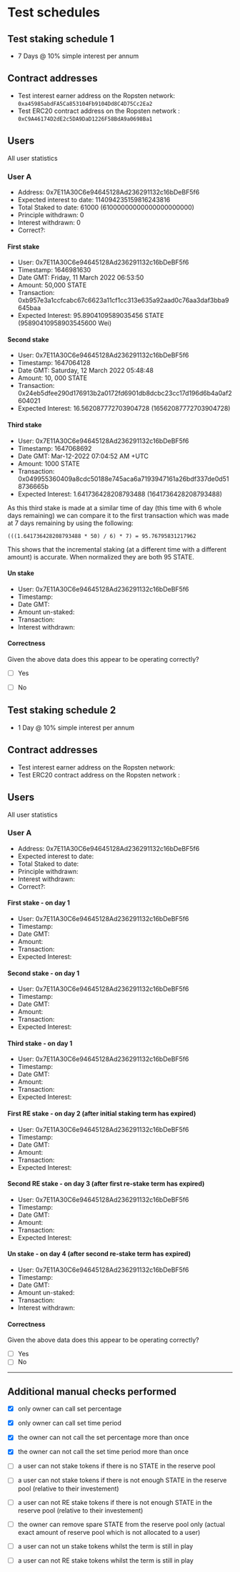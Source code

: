 # Test schedules

## Test staking schedule 1
- 7 Days @ 10% simple interest per annum

## Contract addresses
- Test interest earner address on the Ropsten network: `0xa45985abdFA5Ca853104Fb9104Dd8C4D75Cc2Ea2`
- Test ERC20 contract address on the Ropsten network : `0xC9A46174D2dE2c5DA9DaD1226F58BdA9a0698Ba1`

## Users
All user statistics

### User A
- Address: 0x7E11A30C6e94645128Ad236291132c16bDeBF5f6
- Expected interest to date: 114094235159816243816
- Total Staked to date: 61000 (61000000000000000000000)
- Principle withdrawn: 0
- Interest withdrawn: 0
- Correct?: 

#### First stake
- User: 0x7E11A30C6e94645128Ad236291132c16bDeBF5f6
- Timestamp: 1646981630
- Date GMT: Friday, 11 March 2022 06:53:50
- Amount: 50,000 STATE
- Transaction: 0xb957e3a1ccfcabc67c6623a11cf1cc313e635a92aad0c76aa3daf3bba9645baa
- Expected Interest: 95.8904109589035456 STATE (95890410958903545600 Wei)

#### Second stake
- User: 0x7E11A30C6e94645128Ad236291132c16bDeBF5f6
- Timestamp: 1647064128
- Date GMT: Saturday, 12 March 2022 05:48:48
- Amount: 10, 000 STATE
- Transaction: 0x24eb5dfee290d176913b2a0172fd6901db8dcbc23cc17d196d6b4a0af2604021
- Expected Interest: 16.562087772703904728 (16562087772703904728)

#### Third stake
- User: 0x7E11A30C6e94645128Ad236291132c16bDeBF5f6
- Timestamp: 1647068692
- Date GMT: Mar-12-2022 07:04:52 AM +UTC
- Amount: 1000 STATE
- Transaction: 0x049955360409a8cdc50188e745aca6a7193947161a26bdf337de0d518736665b 
- Expected Interest: 1.641736428208793488 (1641736428208793488)

As this third stake is made at a similar time of day (this time with 6 whole days remaining) we can compare it to the first transaction which was made at 7 days remaining by using the following:

`(((1.641736428208793488 * 50) / 6) * 7) = 95.76795831217962`

This shows that the incremental staking (at a different time with a different amount) is accurate. When normalized they are both 95 STATE.

#### Un stake
- User: 0x7E11A30C6e94645128Ad236291132c16bDeBF5f6
- Timestamp: 
- Date GMT: 
- Amount un-staked: 
- Transaction:  
- Interest withdrawn: 

#### Correctness
Given the above data does this appear to be operating correctly?

- [ ] Yes
- [ ] No


## Test staking schedule 2
- 1 Day @ 10% simple interest per annum

## Contract addresses
- Test interest earner address on the Ropsten network: 
- Test ERC20 contract address on the Ropsten network : 

## Users
All user statistics

### User A
- Address: 0x7E11A30C6e94645128Ad236291132c16bDeBF5f6
- Expected interest to date: 
- Total Staked to date:
- Principle withdrawn: 
- Interest withdrawn: 
- Correct?: 

#### First stake - on day 1
- User: 0x7E11A30C6e94645128Ad236291132c16bDeBF5f6
- Timestamp: 
- Date GMT: 
- Amount: 
- Transaction: 
- Expected Interest: 

#### Second stake - on day 1
- User: 0x7E11A30C6e94645128Ad236291132c16bDeBF5f6
- Timestamp: 
- Date GMT: 
- Amount: 
- Transaction: 
- Expected Interest: 

#### Third stake - on day 1
- User: 0x7E11A30C6e94645128Ad236291132c16bDeBF5f6
- Timestamp: 
- Date GMT: 
- Amount: 
- Transaction:  
- Expected Interest: 

#### First RE stake - on day 2 (after initial staking term has expired)
- User: 0x7E11A30C6e94645128Ad236291132c16bDeBF5f6
- Timestamp: 
- Date GMT: 
- Amount: 
- Transaction:  
- Expected Interest: 

#### Second RE stake - on day 3 (after first re-stake term has expired)
- User: 0x7E11A30C6e94645128Ad236291132c16bDeBF5f6
- Timestamp: 
- Date GMT: 
- Amount: 
- Transaction:  
- Expected Interest: 

#### Un stake - on day 4 (after second re-stake term has expired)
- User: 0x7E11A30C6e94645128Ad236291132c16bDeBF5f6
- Timestamp: 
- Date GMT: 
- Amount un-staked: 
- Transaction:  
- Interest withdrawn: 

#### Correctness
Given the above data does this appear to be operating correctly?

- [ ] Yes
- [ ] No

---

## Additional manual checks performed

- [x] only owner can call set percentage 
- [x] only owner can call set time period
- [x] the owner can not call the set percentage more than once
- [x] the owner can not call the set time period more than once
- [ ] a user can not stake tokens if there is no STATE in the reserve pool
- [ ] a user can not stake tokens if there is not enough STATE in the reserve pool (relative to their investement)
- [ ] a user can not RE stake tokens if there is not enough STATE in the reserve pool (relative to their investement)
- [ ] the owner can remove spare STATE from the reserve pool only (actual exact amount of reserve pool which is not allocated to a user)
- [ ] a user can not un stake tokens whilst the term is still in play
- [ ] a user can not RE stake tokens whilst the term is still in play

